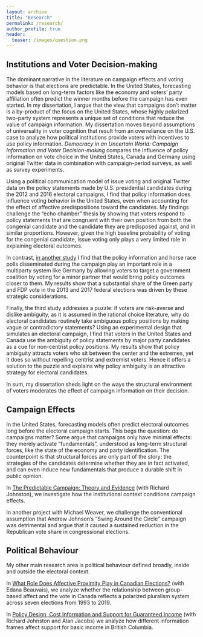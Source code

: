 ```yaml
---
layout: archive
title: "Research"
permalink: /research/
author_profile: true
header:
  teaser: /images/question.png
---
```


## Institutions and Voter Decision-making

The dominant narrative in the literature on campaign effects and voting behavior is that elections are predictable. In the United States, forecasting models based on long-term factors like the economy and voters’ party affiliation often predict the winner months before the campaign has even started. In my dissertation, I argue that the view that campaigns don’t matter is a by-product of the focus on the United States, whose highly polarized two-party system represents a unique set of conditions that reduce the value of campaign information. My dissertation moves beyond assumptions of universality in voter cognition that result from an overreliance on the U.S. case to analyze how political institutions provide voters with incentives to use policy information. _Democracy in an Uncertain World: Campaign Information and Voter Decision-making_ compares the influence of policy information on vote choice in the United States, Canada and Germany using original Twitter data in combination with campaign-period surveys, as well as survey experiments.

Using a political communication model of issue voting and original Twitter data on the policy statements made by U.S. presidential candidates during the 2012 and 2016 electoral campaigns, I find that policy information does influence voting behavior in the United States, even when accounting for the effect of affective predispositions toward the candidates. My findings challenge the “echo chamber” thesis by showing that voters respond to policy statements that are congruent with their own position from both the congenial candidate and the candidate they are predisposed against, and in similar proportions. However, given the high baseline probability of voting for the congenial candidate, issue voting only plays a very limited role in explaining electoral outcomes. 

In contrast, [in another study](https://doi.org/10.13140/RG.2.2.27042.96961/1) I find that the policy information and horse race polls disseminated during the campaign play an important role in a multiparty system like Germany by allowing voters to target a government coalition by voting for a minor partner that would bring policy outcomes closer to them. My results show that a substantial share of the Green party and FDP vote in the 2013 and 2017 federal elections was driven by these strategic considerations. 

Finally, the third study addresses a puzzle: if voters are risk-averse and dislike ambiguity, as it is assumed in the rational choice literature, why do electoral candidates routinely take ambiguous policy positions by making vague or contradictory statements? Using an experimental design that simulates an electoral campaign, I find that voters in the United States and Canada use the ambiguity of policy statements by major party candidates as a cue for non-centrist policy positions. My results show that policy ambiguity attracts voters who sit between the center and the extremes, yet it does so without repelling centrist and extremist voters. Hence it offers a solution to the puzzle and explains why policy ambiguity is an attractive strategy for electoral candidates.

In sum, my dissertation sheds light on the ways the structural environment of voters moderates the effect of campaign information on their decision.


## Campaign Effects

In the United States, forecasting models often predict electoral outcomes long before the electoral campaign starts. This begs the question: do campaigns matter?  Some argue that campaigns only have minimal effects: they merely activate “fundamentals”, understood as long-term structural forces, like the state of the economy and party identification. The counterpoint is that structural forces are only part of the story: the strategies of the candidates determine whether they are in fact activated, and can even induce new fundamentals that produce a durable shift in public opinion. 

In [The Predictable Campaign: Theory and Evidence](/files/apsa-campaigns-paper-johnston-lachance.pdf) (with Richard Johnston), we investigate how the institutional context conditions campaign effects.

In another project with Michael Weaver, we challenge the conventional assumption that Andrew Johnson’s “Swing Around the Circle” campaign was detrimental and argue that it caused a sustained reduction in the Republican vote share in congressional elections.



## Political Behaviour

My other main research area is political behaviour defined broadly, inside and outside the electoral context. 

In [What Role Does Affective Proximity Play in Canadian Elections?](https://doi.org/10.13140/RG.2.2.29053.49121/1) (with Edana Beauvais), we analyze whether the relationship between group-based affect and the vote in Canada reflects a polarized pluralism system across seven elections from 1993 to 2019. 

In [Policy Design, Cost Information and Support for Guaranteed Income](https://bcbasicincomepanel.ca/papers/?s=%22Policy+Design%2C+Cost+Information+and+Support+for+Guaranteed+Income%22) (with Richard Johnston and Alan Jacobs) we analyze how different information frames affect support for basic income in British Columbia.


